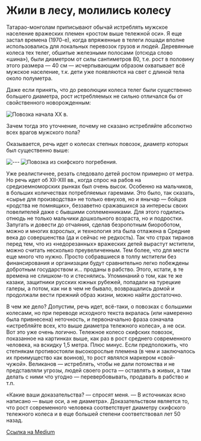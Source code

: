 # Жили в лесу, молились колесу

Татарао-монголам приписывают обычай истреблять мужское население вражеских племен «ростом выше тележной оси». Я еще застал времена (1970-е), когда впряженные в телеги лошади вполне использовались для локальных перевозок грузов и людей. Деревянные колеса тех телег, обшитые железными полосами (отсюда слово «шина»), были диаметром от силы сантиметров 80, т.е. рост в половину этого размера — 40 см — исчерпывающим образом охватывает всё мужское население, т.к. дети уже появляются на свет с длиной тела около полуметра.

Даже если принять, что до революции колеса телег были существенно большего диаметра, рост истребляемых не сильно отличался бы от свойственного новорожденным:

<img src="wheels.jpg" alt="Повозка начала XX в." />

Зачем тогда это уточнение, почему не сказано истребляйте абсолютно всех врагов мужского пола?

Оказывается, речь идет о колесах степных повозок, диаметр которых был существенно выше:

<img src="wheels-1.jpg" alt="---" />

<img src="wheels-2.jpg" alt="Повозка из скифского погребения." />

Уже реалистичнее, резать следовало детей ростом примерно от метра. Но речь идет об XII-XIII вв., когда спрос на рабов на средиземноморских рынках был очень высок. Особенно на мальчиков, в больших количествах потребляемых гаремами. Это было, так сказать, «сырье для производства» не только евнухов, но и янычар — бойцов «родства не помнящих», беззаветно сражавшихся за интересы своих повелителей даже с бывшими соплеменниками. Для этого годились отнюдь не только мальчики дошкольного возраста, но и подростки. Запугать и довести до отчаяния, сделав безропотным биороботом, можно и многих взрослых, и технология эта была отлажена в Средние века до совершенства (да и сейчас не редкость). Так что страх тиранов перед тем, что из «недорезанных» вражеских детей вырастут мстители, можно считать несколько преувеличенным. Тем более, что для мести еще много что нужно. Просто собравшиеся в толпу мстители без финансирования и организации будут сравнительно легко побеждены добротным государством и… проданы в рабство. Этого, кстати, в те времена не слишком-то и стеснялись. Упоминаний о том, как те же казаки, защитники русских южных рубежей, попадали на турецкие галеры, а потом, как ни в чем не бывало, возвращались домой и продолжали вести прежний образ жизни, можно найти достаточно.

В чем же дело? Допустим, речь идет, всё-таки, о повозках с большими колесами, но при переводе исходного текста вкралась (или намеренно была привнесена) неточность, и первоначально фраза означала «истребляйте всех, кто выше диаметра тележного колеса», а не оси. Вот это уже очень логично. Тележное колесо скифских повозок, показанное на картинках выше, как раз в рост среднего современного человека, на вскидку 1,5 метра. Плюс минус. Если предположить, что степнякам противостояли высокорослые племена (в чем и заключалось их преимущество как воинов), то рост являлся маркером «свой-чужой». Великанов — истреблять, чтобы не дали потомства и не представляли угрозы, людей своего роста — оставлять в живых, а там делать с ними что угодно — перевербовывать, продавать в рабство и т.п.

«Какие ваши доказательства? — спросят меня. — В источниках ясно написано — выше оси, а не диаметра». Доказательством является то, что рост современного человека соответствует диаметру скифского тележного колеса и в еще большей степени соответствовал лет 50 назад.

[Ссылка на Medium](https://yababay.medium.com/%D0%B6%D0%B8%D0%BB%D0%B8-%D0%B2-%D0%BB%D0%B5%D1%81%D1%83-%D0%BC%D0%BE%D0%BB%D0%B8%D0%BB%D0%B8%D1%81%D1%8C-%D0%BA%D0%BE%D0%BB%D0%B5%D1%81%D1%83-1424dafc14bc)
